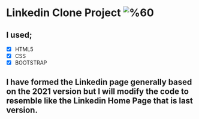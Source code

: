 # Linkedin Clone Project  ![%60](https://progress-bar.dev/60)

## I used;
- [x] HTML5
- [x] CSS
- [x] BOOTSTRAP

## I have formed the Linkedin page generally based on the 2021 version but I will modify the code to resemble like the Linkedin Home Page that is last version.